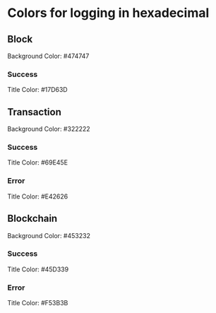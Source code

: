 # Colors for logging in hexadecimal

## Block

Background Color: #474747

### Success

Title Color:      #17D63D

## Transaction

Background Color: #322222

### Success

Title Color:      #69E45E

### Error

Title Color:      #E42626

## Blockchain

Background Color: #453232

### Success

Title Color:      #45D339

### Error

Title Color:      #F53B3B
